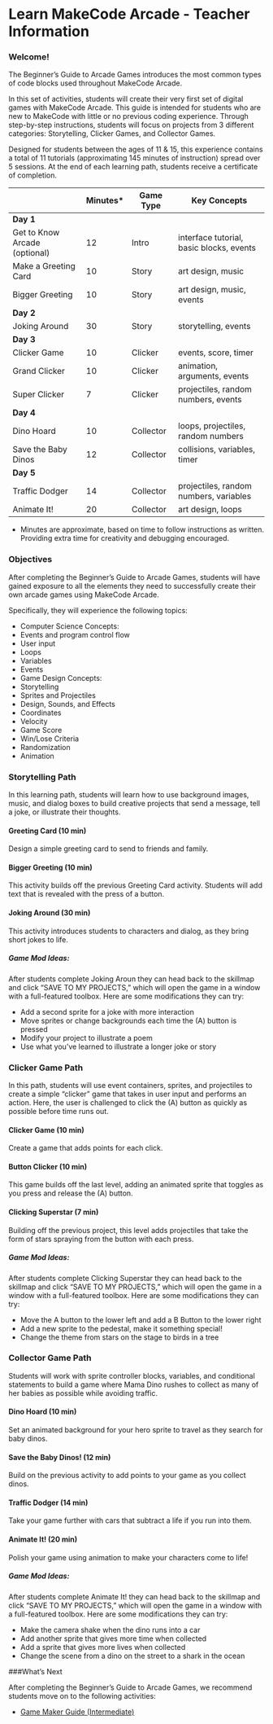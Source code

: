 # Learn MakeCode Arcade - Teacher Information

### Welcome! 

The Beginner’s Guide to Arcade Games introduces the most common types of code blocks used throughout MakeCode Arcade.  

In this set of activities, students will create their very first set of digital games with MakeCode Arcade.  This guide is intended for students who are new to MakeCode with little or no previous coding experience.  Through step-by-step instructions, students will focus on projects from 3 different categories: Storytelling, Clicker Games, and Collector Games.   

Designed for students between the ages of 11 & 15, this experience contains a total of 11 tutorials (approximating 145 minutes of instruction) spread over 5 sessions.  At the end of each learning path, students receive a certificate of completion. 

 
|                 | Minutes* | Game Type | Key Concepts |
| --------------- | -------- | --------- | ------------ |
| **Day 1**           |          |           |              |
| Get to Know Arcade (optional) | 12 | Intro | interface tutorial, basic blocks, events |
| Make a Greeting Card | 10 | Story | art design, music |
| Bigger Greeting | 10 | Story | art design, music, events |
| **Day 2**           |          |           |              |
| Joking Around   |30 | Story | storytelling, events |
| **Day 3**           |          |           |              |
| Clicker Game    |10  | Clicker | events, score, timer |
| Grand Clicker   |10 | Clicker | animation, arguments, events |
| Super Clicker   |7  | Clicker | projectiles, random numbers, events |
| **Day 4**           |          |           |              |
| Dino Hoard      | 10       | Collector | loops, projectiles, random numbers |
| Save the Baby Dinos | 12   | Collector | collisions, variables, timer |
| **Day 5**  |          |           |              |
| Traffic Dodger | 14 | Collector | projectiles, random numbers, variables |
| Animate It! | 20 | Collector | art design, loops |

* Minutes are approximate, based on time to follow instructions as written. Providing extra time for creativity and debugging encouraged. 

 

### Objectives 

After completing the Beginner’s Guide to Arcade Games, students will have gained exposure to all the elements they need to successfully create their own arcade games using MakeCode Arcade.   

Specifically, they will experience the following topics: 

- Computer Science Concepts: 
- Events and program control flow 
- User input 
- Loops 
- Variables 
- Events 
- Game Design Concepts: 
- Storytelling 
- Sprites and Projectiles 
- Design, Sounds, and Effects 
- Coordinates 
- Velocity 
- Game Score 
- Win/Lose Criteria 
- Randomization 
- Animation 

  

### Storytelling Path 
In this learning path, students will learn how to use background images, music, and dialog boxes to build creative projects that send a message, tell a joke, or illustrate their thoughts. 

#### Greeting Card (10 min) 
Design a simple greeting card to send to friends and family. 


#### Bigger Greeting (10 min) 
This activity builds off the previous Greeting Card activity.  Students will add text that is revealed with the press of a button. 


#### Joking Around (30 min) 
This activity introduces students to characters and dialog, as they bring short jokes to life. 

  
##### Game Mod Ideas: 
After students complete Joking Aroun they can head back to the skillmap and click “SAVE TO MY PROJECTS,” which will open the game in a window with a full-featured toolbox.  Here are some modifications they can try: 

- Add a second sprite for a joke with more interaction 
- Move sprites or change backgrounds each time the (A) button is pressed 
- Modify your project to illustrate a poem 
- Use what you’ve learned to illustrate a longer joke or story 

  

### Clicker Game Path 
In this path, students will use event containers, sprites, and projectiles to create a simple “clicker” game that takes in user input and performs an action.  Here, the user is challenged to click the (A) button as quickly as possible before time runs out. 

#### Clicker Game (10 min) 
Create a game that adds points for each click. 


#### Button Clicker (10 min) 
This game builds off the last level, adding an animated sprite that toggles as you press and release the (A) button. 


#### Clicking Superstar (7 min) 
Building off the previous project, this level adds projectiles that take the form of stars spraying from the button with each press. 
 

##### Game Mod Ideas: 
After students complete Clicking Superstar they can head back to the skillmap and click “SAVE TO MY PROJECTS,” which will open the game in a window with a full-featured toolbox.  Here are some modifications they can try: 

- Move the A button to the lower left and add a B Button to the lower right 
- Add a new sprite to the pedestal, make it something special! 
- Change the theme from stars on the stage to birds in a tree 

  

### Collector Game Path 
Students will work with sprite controller blocks, variables, and conditional statements to build a game where Mama Dino rushes to collect as many of her babies as possible while avoiding traffic.  

#### Dino Hoard (10 min) 
Set an animated background for your hero sprite to travel as they search for baby dinos. 

#### Save the Baby Dinos! (12 min) 
Build on the previous activity to add points to your game as you collect dinos. 

#### Traffic Dodger (14 min) 
Take your game further with cars that subtract a life if you run into them. 

#### Animate It! (20 min) 
Polish your game using animation to make your characters come to life! 

##### Game Mod Ideas: 
After students complete Animate It! they can head back to the skillmap and click “SAVE TO MY PROJECTS,” which will open the game in a window with a full-featured toolbox.  Here are some modifications they can try: 

- Make the camera shake when the dino runs into a car 
- Add another sprite that gives more time when collected 
- Add a sprite that gives more lives when collected 
- Change the scene from a dino on the street to a shark in the ocean 

  

###What’s Next 

After completing the Beginner’s Guide to Arcade Games, we recommend students move on to the following activities: 
- [Game Maker Guide (Intermediate)](https://arcade.makecode.com/--skillmap)

 
